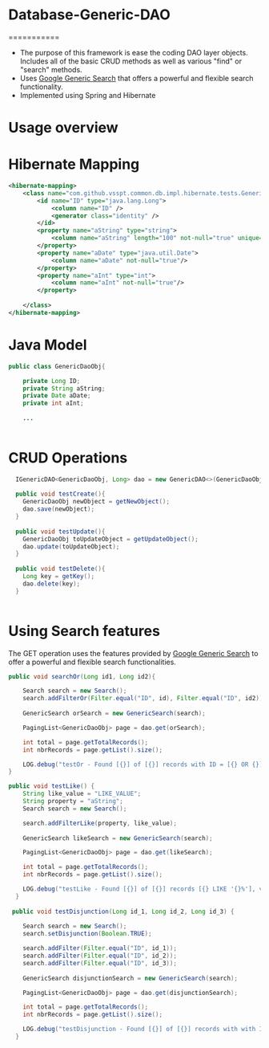 # Database-Generic-DAO
===========

 - The purpose of this framework is ease the coding DAO layer objects. Includes all of the basic CRUD methods as well as various "find" or "search" methods.
 - Uses [Google Generic Search](https://code.google.com/p/hibernate-generic-dao/wiki/Search) that offers a powerful and flexible search functionality.
 - Implemented using Spring and Hibernate

Usage overview
===========

Hibernate Mapping
===========
```xml
<hibernate-mapping>
    <class name="com.github.vsspt.common.db.impl.hibernate.tests.GenericDaoObj" table="GenericDaoTable">
        <id name="ID" type="java.lang.Long">
            <column name="ID" />
            <generator class="identity" />
        </id>
        <property name="aString" type="string">
            <column name="aString" length="100" not-null="true" unique="true" />
        </property>
        <property name="aDate" type="java.util.Date">
            <column name="aDate" not-null="true"/>
        </property>
        <property name="aInt" type="int">
            <column name="aInt" not-null="true"/>
        </property>        
                
    </class>
</hibernate-mapping>
```

Java Model
===========
```java
public class GenericDaoObj{

    private Long ID;
    private String aString;
    private Date aDate;
    private int aInt;
    
    ...
    
```

CRUD Operations
===========
```java
  IGenericDAO<GenericDaoObj, Long> dao = new GenericDAO<>(GenericDaoObj.class);
  
  public void testCreate(){
    GenericDaoObj newObject = getNewObject();
    dao.save(newObject);
  }
  
  public void testUpdate(){
    GenericDaoObj toUpdateObject = getUpdateObject();
    dao.update(toUpdateObject);
  }  
  
  public void testDelete(){
    Long key = getKey();
    dao.delete(key);
  }   
  
```

Using Search features
===========
The GET operation uses the features provided by [Google Generic Search](https://code.google.com/p/hibernate-generic-dao/wiki/Search) to offer a powerful and flexible search functionalities.

```java
public void searchOr(Long id1, Long id2){

    Search search = new Search();
    search.addFilterOr(Filter.equal("ID", id), Filter.equal("ID", id2));
	
    GenericSearch orSearch = new GenericSearch(search);

    PagingList<GenericDaoObj> page = dao.get(orSearch);

    int total = page.getTotalRecords();
    int nbrRecords = page.getList().size();

    LOG.debug("testOr - Found [{}] of [{}] records with ID = [{} OR {}], values [{}].", new Object[] {nbrRecords, total, id, id2, page.getList()});
}

public void testLike() {
    String like_value = "LIKE_VALUE";
    String property = "aString";
    Search search = new Search();

    search.addFilterLike(property, like_value);
	
    GenericSearch likeSearch = new GenericSearch(search);

    PagingList<GenericDaoObj> page = dao.get(likeSearch);

    int total = page.getTotalRecords();
    int nbrRecords = page.getList().size();

    LOG.debug("testLike - Found [{}] of [{}] records [{} LIKE '{}%'], values [{}].", new Object[] {nbrRecords, total, property, like_value, page.getList()});
  }
  
 public void testDisjunction(Long id_1, Long id_2, Long id_3) {
	
    Search search = new Search();
    search.setDisjunction(Boolean.TRUE);

    search.addFilter(Filter.equal("ID", id_1));
    search.addFilter(Filter.equal("ID", id_2));
    search.addFilter(Filter.equal("ID", id_3));
	
    GenericSearch disjunctionSearch = new GenericSearch(search);

    PagingList<GenericDaoObj> page = dao.get(disjunctionSearch);

    int total = page.getTotalRecords();
    int nbrRecords = page.getList().size();

    LOG.debug("testDisjunction - Found [{}] of [{}] records with with ID = [{} OR {} OR {}], values [{}].", new Object[] {nbrRecords, total, id_1, id_2, id_3, page.getList()});
  }
  
 
```

